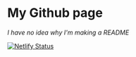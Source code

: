 # My Github page
<i>I have no idea why I'm making a README</i>

[![Netlify Status](https://api.netlify.com/api/v1/badges/03399ac7-e2b8-4200-ba1d-be77f8b8db8d/deploy-status)](https://app.netlify.com/sites/s1072489/deploys)
